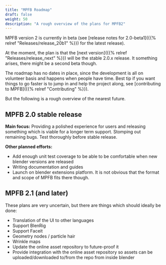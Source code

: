 ```yaml
---
title: "MPFB Roadmap"
draft: false
weight: 50
description: "A rough overview of the plans for MPFB2"
---
```


MPFB version 2 is currently in beta (see [release notes for 2.0-beta1]({{% relref "Releases/release_20b1" %}}) for the latest release).

At the moment, the plan is that the [next version]({{% relref "Releases/release_next" %}}) will be the stable 2.0.x release. It something arises, there might be a second beta though.

The roadmap has no dates in place, since the development is all on volunteer basis and happens when people have time. Best tip if you
want things to go faster is to jump in and help the project along, see [contributing to MPFB]({{% relref "Contributing" %}}).

But the following is a rough overview of the nearest future.

## MPFB 2.0 stable release

**Main focus:** Providing a polished experience for users and releasing something which is viable for a longer term support. Stomping out remaining bugs. Test thoroughly before stable release.

**Other planned efforts:**

- Add enough unit test coverage to be able to be comfortable when new blender versions are released
- Writing documentation and guides
- Launch on blender extensions platform. It is not obvious that the format and scope of MPFB fits there though.

## MPFB 2.1 (and later)

These plans are very uncertain, but there are things which should ideally be done:

- Translation of the UI to other languages
- Support BlenRig
- Support Faceit
- Geometry nodes / particle hair
- Wrinkle maps
- Update the online asset repository to future-proof it
- Provide integration with the online asset repository so assets can be uploaded/downloaded to/from the repo from inside blender


